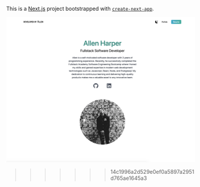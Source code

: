 This is a [Next.js](https://nextjs.org/) project bootstrapped with [`create-next-app`](https://github.com/vercel/next.js/tree/canary/packages/create-next-app).


![Portfolio Website](/public/FrontpageScreenshot.png)
>>>>>>> 14c1996a2d529e0ef0a5897a2951d765ae1645a3
